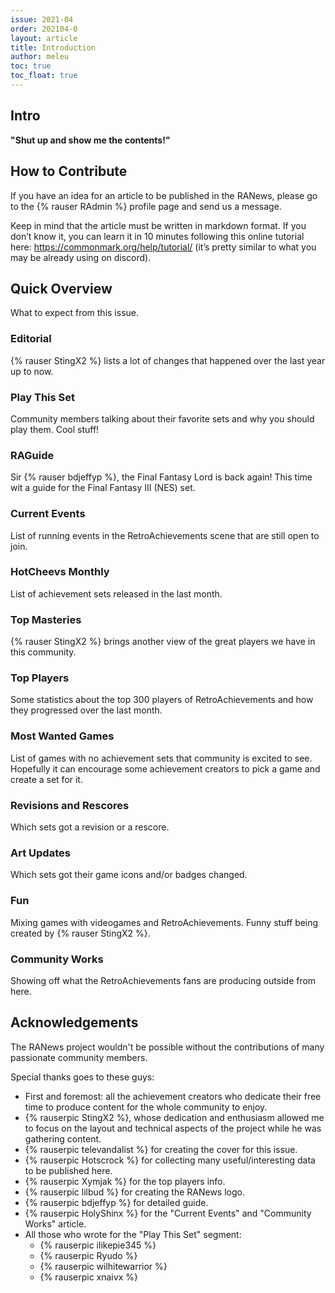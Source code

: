 ```yaml
---
issue: 2021-04
order: 202104-0
layout: article
title: Introduction
author: meleu
toc: true
toc_float: true
---
```



## Intro

**"Shut up and show me the contents!"**


## How to Contribute

If you have an idea for an article to be published in the RANews, please go to the {% rauser RAdmin %} profile page and send us a message.

Keep in mind that the article must be written in markdown format. If you don’t know it, you can learn it in 10 minutes following this online tutorial here: <https://commonmark.org/help/tutorial/> (it’s pretty similar to what you may be already using on discord).


## Quick Overview

What to expect from this issue.


### Editorial

{% rauser StingX2 %} lists a lot of changes that happened over the last year up to now.


### Play This Set

Community members talking about their favorite sets and why you should play them. Cool stuff!


### RAGuide

Sir {% rauser bdjeffyp %}, the Final Fantasy Lord is back again! This time wit a guide for the Final Fantasy III (NES) set.


### Current Events

List of running events in the RetroAchievements scene that are still open to join.


### HotCheevs Monthly

List of achievement sets released in the last month.


### Top Masteries

{% rauser StingX2 %} brings another view of the great players we have in this community.


### Top Players

Some statistics about the top 300 players of RetroAchievements and how they progressed over the last month.


### Most Wanted Games

List of games with no achievement sets that community is excited to see. Hopefully it can encourage some achievement creators to pick a game and create a set for it.


### Revisions and Rescores

Which sets got a revision or a rescore.


### Art Updates

Which sets got their game icons and/or badges changed.


### Fun

Mixing games with videogames and RetroAchievements. Funny stuff being created by {% rauser StingX2 %}.


### Community Works

Showing off what the RetroAchievements fans are producing outside from here.


## Acknowledgements

The RANews project wouldn't be possible without the contributions of many passionate community members.

Special thanks goes to these guys:

- First and foremost: all the achievement creators who dedicate their free time to produce content for the whole community to enjoy.
- {% rauserpic StingX2 %}, whose dedication and enthusiasm allowed me to focus on the layout and technical aspects of the project while he was gathering content.
- {% rauserpic televandalist %} for creating the cover for this issue.
- {% rauserpic Hotscrock %} for collecting many useful/interesting data to be published here.
- {% rauserpic Xymjak %} for the top players info.
- {% rauserpic lilbud %} for creating the RANews logo.
- {% rauserpic bdjeffyp %} for detailed guide.
- {% rauserpic HolyShinx %} for the "Current Events" and "Community Works" article.
- All those who wrote for the "Play This Set" segment:
  - {% rauserpic ilikepie345 %}
  - {% rauserpic Ryudo %}
  - {% rauserpic wilhitewarrior %}
  - {% rauserpic xnaivx %}
